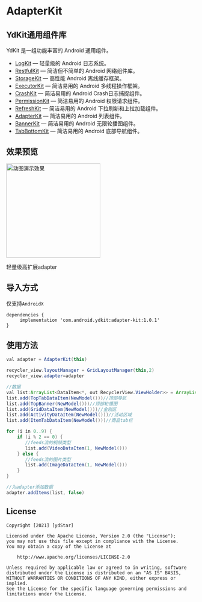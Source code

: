 # AdapterKit

## YdKit通用组件库
YdKit 是一组功能丰富的 Android 通用组件。

* [LogKit](https://github.com/ydstar/LogKit) — 轻量级的 Android 日志系统。
* [RestfulKit](https://github.com/ydstar/RestfulKit) — 简洁但不简单的 Android 网络组件库。
* [StorageKit](https://github.com/ydstar/StorageKit) — 高性能 Android 离线缓存框架。
* [ExecutorKit](https://github.com/ydstar/ExecutorKit) — 简洁易用的 Android 多线程操作框架。
* [CrashKit](https://github.com/ydstar/CrashKit) — 简洁易用的 Android Crash日志捕捉组件。
* [PermissionKit](https://github.com/ydstar/PermissionKit) — 简洁易用的 Android 权限请求组件。
* [RefreshKit](https://github.com/ydstar/RefreshKit) — 简洁易用的 Android 下拉刷新和上拉加载组件。
* [AdapterKit](https://github.com/ydstar/AdapterKit) — 简洁易用的 Android 列表组件。
* [BannerKit](https://github.com/ydstar/BannerKit) — 简洁易用的 Android 无限轮播图组件。
* [TabBottomKit](https://github.com/ydstar/TabBottomKit) — 简洁易用的 Android 底部导航组件。


## 效果预览
<img src="https://github.com/ydstar/AdapterKit/blob/main/preview/show.gif" alt="动图演示效果" width="250px">

轻量级高扩展adapter

## 导入方式

仅支持`AndroidX`
```
dependencies {
     implementation 'com.android.ydkit:adapter-kit:1.0.1'
}
```

## 使用方法

```java
val adapter = AdapterKit(this)

recycler_view.layoutManager = GridLayoutManager(this,2)
recycler_view.adapter=adapter

//数据
val list:ArrayList<DataItem<*, out RecyclerView.ViewHolder>> = ArrayList()
list.add(TopTabDataItem(NewModel()))//顶部导航
list.add(TopBanner(NewModel()))//顶部轮播图
list.add(GridDataItem(NewModel()))//金刚区
list.add(ActivityDataItem(NewModel()))//活动区域
list.add(ItemTabDataItem(NewModel()))//商品tab栏

for (i in 0..9) {
    if (i % 2 == 0) {
       //feeds流的视频类型
       list.add(VideoDataItem(1, NewModel()))
    } else {
       //feeds流的图片类型
       list.add(ImageDataItem(1, NewModel()))
    }
}

//为adapter添加数据
adapter.addItems(list, false)
```


## License
```text
Copyright [2021] [ydStar]

Licensed under the Apache License, Version 2.0 (the "License");
you may not use this file except in compliance with the License.
You may obtain a copy of the License at

    http://www.apache.org/licenses/LICENSE-2.0

Unless required by applicable law or agreed to in writing, software
distributed under the License is distributed on an "AS IS" BASIS,
WITHOUT WARRANTIES OR CONDITIONS OF ANY KIND, either express or implied.
See the License for the specific language governing permissions and
limitations under the License.
```

